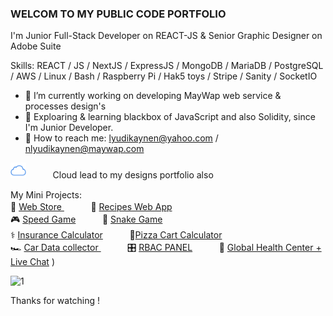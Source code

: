 ###  WELCOM TO MY PUBLIC CODE PORTFOLIO

I'm Junior Full-Stack Developer on REACT-JS  & Senior Graphic Designer on Adobe Suite 

Skills: REACT / JS / NextJS  / ExpressJS / MongoDB / MariaDB / PostgreSQL / AWS  / Linux  / Bash / Raspberry Pi / Hak5 toys / Stripe / Sanity / SocketIO 

- 🔋 I’m currently working on developing MayWap web service & processes design's 
- 🔭 Exploaring & learning blackbox of JavaScript and also Solidity, since I'm Junior Developer.   
- 🪪 How to reach me: lyudikaynen@yahoo.com  /  nlyudikaynen@maywap.com

[<img src='/iCloud.png' alt='website' top='5' height='25'>](https://theytheycallcall.tumblr.com/)ㅤㅤㅤ Cloud lead to my designs portfolio also

My Mini Projects: 
<br>
🧦 [Web Store ](https://gutta-test.vercel.app/) ㅤㅤㅤ 🍣 [Recipes Web App ](https://recipes-web-app-ten.vercel.app/)
<br>
🎮 [Speed Game](https://public.bc.fi/s2200198/speedGame/)ㅤㅤㅤ 🐍 [Snake Game](https://public.bc.fi/s2200198/snake/) 
<br>
⚕️ [Insurance Calculator](https://public.bc.fi/s2200198/Insurance/)ㅤㅤㅤ 🍕[Pizza Cart Calculator](https://public.bc.fi/s2200198/pizza2/pizza.html)
<br>
🏎️ [Car Data collector ](https://public.bc.fi/s2200198/carDb/)ㅤㅤㅤ 🎛️ [RBAC PANEL](https://github.com/ttcchub/RBAC---panel/tree/main/RBAC)ㅤㅤㅤ 🩻 [Global Health Center + Live Chat](https://github.com/ttcchub/health--recontr)
)
<br>


![1](https://user-images.githubusercontent.com/79540594/214652998-066f2341-5b57-46b4-ad52-4c810717510a.jpg)

Thanks for watching !
